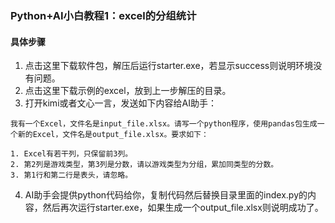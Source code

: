 ### Python+AI小白教程1：excel的分组统计

#### 具体步骤
1. 点击这里下载软件包，解压后运行starter.exe，若显示success则说明环境没有问题。
2. 点击这里下载示例的excel，放到上一步解压的目录。
3. 打开kimi或者文心一言，发送如下内容给AI助手：

```
我有一个Excel，文件名是input_file.xlsx。请写一个python程序，使用pandas包生成一个新的Excel，文件名是output_file.xlsx。要求如下：

1. Excel有若干列，只保留前3列。
2. 第2列是游戏类型，第3列是分数，请以游戏类型为分组，累加同类型的分数。
3. 第1行和第二行是表头，请忽略。
```

4. AI助手会提供python代码给你，复制代码然后替换目录里面的index.py的内容，然后再次运行starter.exe，如果生成一个output_file.xlsx则说明成功了。